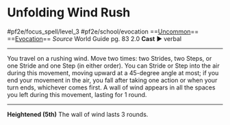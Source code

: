 # Unfolding Wind Rush
#pf2e/focus_spell/level_3 #pf2e/school/evocation 
==[Uncommon](Uncommon.md)== ==[Evocation](Evocation.md)==
*Source* World Guide pg. 83 2.0
**Cast** ► verbal

---
You travel on a rushing wind. Move two times: two Strides, two Steps, or one Stride and one Step (in either order). You can Stride or Step into the air during this movement, moving upward at a 45-degree angle at most; if you end your movement in the air, you fall after taking one action or when your turn ends, whichever comes first. A wall of wind appears in all the spaces you left during this movement, lasting for 1 round.

<hr>

**Heightened (5th)** The wall of wind lasts 3 rounds.